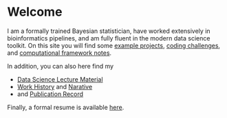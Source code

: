 # Welcome

I am a formally trained Bayesian statistician,
have worked extensively in bioinformatics pipelines,
and am fully fluent in the modern data science toolkit.
On this site you will find some [example projects](https://github.com/pointOfive/Examples/tree/master/Data),
[coding challenges](https://github.com/pointOfive/Examples/tree/master/Code#coding),
and [computational framework notes](https://github.com/pointOfive/Examples/tree/master/Compute#computing).

In addition, you can also here find my 
- [Data Science Lecture Material](https://github.com/pointOfive/Examples/tree/master/Lectures#lecture-material)
- [Work History](https://github.com/pointOfive/Examples/tree/master/Experience#experience) and [Narative](https://github.com/pointOfive/Examples/tree/master/Bio#about)
- and [Publication Record](https://github.com/pointOfive/Examples/tree/master/Publications#publications)

Finally, a formal resume is available [here](SchwartzCV.pdf). 





